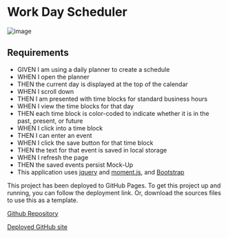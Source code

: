 # Work Day Scheduler



![image](https://user-images.githubusercontent.com/43459199/99203566-f7b40780-2780-11eb-9169-5b7e58218610.png)

## Requirements
* GIVEN I am using a daily planner to create a schedule
* WHEN I open the planner
* THEN the current day is displayed at the top of the calendar
* WHEN I scroll down
* THEN I am presented with time blocks for standard business hours
* WHEN I view the time blocks for that day
* THEN each time block is color-coded to indicate whether it is in the past, present, or future
* WHEN I click into a time block
* THEN I can enter an event
* WHEN I click the save button for that time block
* THEN the text for that event is saved in local storage
* WHEN I refresh the page
* THEN the saved events persist
Mock-Up
* This application uses [jquery](https://jquery.com/) and [moment.js](https://momentjs.com/), and [Bootstrap](https://getbootstrap.com/)


This project has been deployed to GitHub Pages. To get this project up and running, you can follow the deployment link. Or, download the sources files to use this as a template.


[Github Repository](https://github.com/Irina256/Work-Day-Scheduler)

[Deployed GitHub site](https://irina256.github.io/Work-Day-Scheduler)
